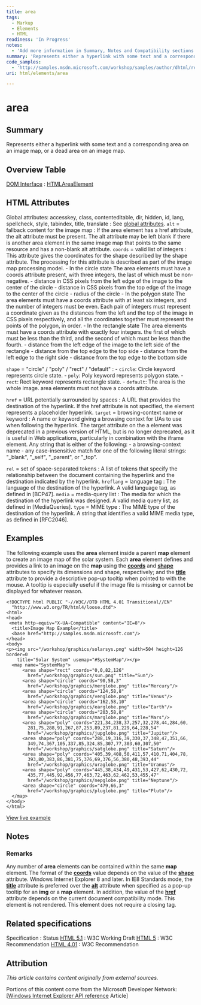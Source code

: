 ```yaml
---
title: area
tags:
  - Markup
  - Elements
  - HTML
readiness: 'In Progress'
notes:
  - 'Add more information in Summary, Notes and Compatibility sections.'
summary: 'Represents either a hyperlink with some text and a corresponding area on an image map, or a dead area on an image map.'
code_samples:
  - 'http://samples.msdn.microsoft.com/workshop/samples/author/dhtml/refs/imagemap.htm'
uri: html/elements/area

---
```

# area

## Summary

Represents either a hyperlink with some text and a corresponding area on an image map, or a dead area on an image map.

## Overview Table

[DOM Interface](/dom/interface)
:   [HTMLAreaElement](/dom/HTMLAreaElement)

## HTML Attributes

 Global attributes: accesskey, class, contenteditable, dir, hidden, id, lang, spellcheck, style, tabindex, title, translate
:   See [global attributes](/html/global_attributes).
 `alt` = fallback content for the image map
:   If the area element has a href attribute, the alt attribute must be present.
    The alt attribute may be left blank if there is another area element in the same image map that points to the same resource and has a non-blank alt attribute.
 `coords` = valid list of integers
:   This attribute gives the coordinates for the shape described by the shape attribute. The processing for this attribute is described as part of the image map processing model.
    -   In the circle state
        The area elements must have a coords attribute present, with three integers, the last of which must be non-negative.
        -   distance in CSS pixels from the left edge of the image to the center of the circle
        -   distance in CSS pixels from the top edge of the image to the center of the circle
        -   radius of the circle
    -   In the polygon state
        The area elements must have a coords attribute with at least six integers, and the number of integers must be even. Each pair of integers must represent a coordinate given as the distances from the left and the top of the image in CSS pixels respectively, and all the coordinates together must represent the points of the polygon, in order.
    -   In the rectangle state
        The area elements must have a coords attribute with exactly four integers. the first of which must be less than the third, and the second of which must be less than the fourth.
        -   distance from the left edge of the image to the left side of the rectangle
        -   distance from the top edge to the top side
        -   distance from the left edge to the right side
        -   distance from the top edge to the bottom side

`shape` = "circle" / "poly" / "rect" / "default"
:   -   `circle`: Circle keyword represents circle state.
    -   `poly`: Poly keyword represents polygon state.
    -   `rect`: Rect keyword represents rectangle state.
    -   `default`: The area is the whole image. area elements must not have a coords attribute.

 `href` = URL potentially surrounded by spaces
:   A URL that provides the destination of the hyperlink. If the href attribute is not specified, the element represents a placeholder hyperlink.
 `target` = browsing-context name or keyword
:   A name or keyword giving a browsing context for UAs to use when following the hyperlink.
    The target attribute on the a element was deprecated in a previous version of HTML, but is no longer deprecated, as it is useful in Web applications, particularly in combination with the iframe element.
    Any string that is either of the following:
    -   a browsing-context name
    -   any case-insensitive match for one of the following literal strings: "\_blank", "\_self", "\_parent", or "\_top".

 `rel` = set of space-separated tokens
:   A list of tokens that specify the relationship between the document containing the hyperlink and the destination indicated by the hyperlink.
 `hreflang` = language tag
:   The language of the destination of the hyperlink.
    A valid language tag, as defined in [BCP47].
 `media` = media-query list
:   The media for which the destination of the hyperlink was designed.
    A valid media query list, as defined in [MediaQueries].
 `type` = MIME type
:   The MIME type of the destination of the hyperlink.
    A string that identifies a valid MIME media type, as defined in [RFC2046].

## Examples

The following example uses the **area** element inside a parent **map** element to create an image map of the solar system. Each **area** element defines and provides a link to an image on the **map** using the [**coords**](/html/attributes/coords) and [**shape**](/html/attributes/shape) attributes to specify its dimensions and shape, respectively; and the [**title**](/html/attributes/title) attribute to provide a descriptive pop-up tooltip when pointed to with the mouse. A tooltip is especially useful if the image file is missing or cannot be displayed for whatever reason.

``` {.html}
<!DOCTYPE html PUBLIC "-//W3C//DTD HTML 4.01 Transitional//EN"
  "http://www.w3.org/TR/html4/loose.dtd">
<html>
<head>
 <meta http-equiv="X-UA-Compatible" content="IE=8"/>
  <title>Image Map Example</title>
  <base href="http://samples.msdn.microsoft.com"/>
</head>
<body>
<p><img src="/workshop/graphics/solarsys.png" width=504 height=126 border=0
    title="Solar System" usemap="#SystemMap"/></p>
  <map name="SystemMap">
      <area shape="rect" coords="0,0,82,126"
        href="/workshop/graphics/sun.png" title="Sun"/>
      <area shape="circle" coords="90,58,3"
        href="/workshop/graphics/merglobe.png" title="Mercury"/>
      <area shape="circle" coords="124,58,8"
        href="/workshop/graphics/venglobe.png" title="Venus"/>
      <area shape="circle" coords="162,58,10"
        href="/workshop/graphics/earglobe.png" title="Earth"/>
      <area shape="circle" coords="203,58,8"
        href="/workshop/graphics/marglobe.png" title="Mars"/>
      <area shape="poly" coords="221,34,238,37,257,32,278,44,284,60,
        281,75,288,91,267,87,253,89,237,81,229,64,228,54"
        href="/workshop/graphics/jupglobe.png" title="Jupiter"/>
      <area shape="poly" coords="288,19,316,39,330,37,348,47,351,66,
        349,74,367,105,337,85,324,85,307,77,303,60,307,50"
        href="/workshop/graphics/satglobe.png" title="Saturn"/>
      <area shape="poly" coords="405,39,408,50,411,57,410,71,404,78,
        393,80,383,86,381,75,376,69,376,56,380,48,393,44"
        href="/workshop/graphics/uraglobe.png" title="Uranus"/>
      <area shape="poly" coords="445,38,434,49,431,53,427,62,430,72,
        435,77,445,92,456,77,463,72,463,62,462,53,455,47"
        href="/workshop/graphics/nepglobe.png" title="Neptune"/>
      <area shape="circle" coords="479,66,3"
        href="/workshop/graphics/pluglobe.png" title="Pluto"/>
  </map>
</body>
</html>
```

[View live example](http://samples.msdn.microsoft.com/workshop/samples/author/dhtml/refs/imagemap.htm)

## Notes

### Remarks

Any number of **area** elements can be contained within the same **map** element. The format of the [**coords**](/html/attributes/coords) value depends on the value of the [**shape**](/html/attributes/shape) attribute. Windows Internet Explorer 8 and later. In IE8 Standards mode, the [**title**](/html/attributes/title) attribute is preferred over the [**alt**](/html/attributes/alt) attribute when specified as a pop-up tooltip for an **img** or a **map** element. In addition, the value of the [**href**](/html/attributes/href) attribute depends on the current document compatibility mode. This element is not rendered. This element does not require a closing tag.

## Related specifications

Specification
:   Status
[HTML 5.1](http://www.w3.org/TR/html51/embedded-content.html#the-area-element)
:   W3C Working Draft
[HTML 5](http://www.w3.org/TR/html5/embedded-content-0.html#the-area-element)
:   W3C Recommendation
[HTML 4.01](http://www.w3.org/TR/html401/struct/objects.html#edef-AREA)
:   W3C Recommendation

## Attribution

*This article contains content originally from external sources.*

Portions of this content come from the Microsoft Developer Network: [[Windows Internet Explorer API reference](http://msdn.microsoft.com/en-us/library/ie/hh828809%28v=vs.85%29.aspx) Article]

